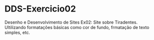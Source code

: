 # DDS-Exercicio02
 Desenho e Desenvolvimento de Sites Ex02:
 Site sobre Tiradentes. Ultilizando formatações básicas como cor de fundo, frmatação de texto simples, etc.
